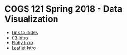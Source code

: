# COGS 121 Spring 2018 - Data Visualization

- [Link to slides](https://docs.google.com/presentation/d/14Q1qQYUPoRP36zpv_FzZRbI6qYe0V6dZc46jIzgB9pU/edit?usp=sharing)
- [C3 Intro](https://seankross.com/data-viz-cogs-121/c3-start.html)
- [Plotly Intro](https://seankross.com/data-viz-cogs-121/plotly-start.html)
- [Leaflet Intro](https://seankross.com/data-viz-cogs-121/leaflet-start.html)
